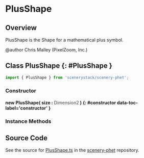 # PlusShape

## Overview

PlusShape is the Shape for a mathematical plus symbol.

@author Chris Malley (PixelZoom, Inc.)

## Class PlusShape {: #PlusShape }


```js
import { PlusShape } from 'scenerystack/scenery-phet';
```
### Constructor

#### new PlusShape( size : <span style="font-weight: 400; opacity: 80%;">Dimension2</span> ) {: #constructor data-toc-label='constructor' }

### Instance Methods





## Source Code

See the source for [PlusShape.ts](https://github.com/phetsims/scenery-phet/blob/main/js/PlusShape.ts) in the [scenery-phet](https://github.com/phetsims/scenery-phet) repository.
